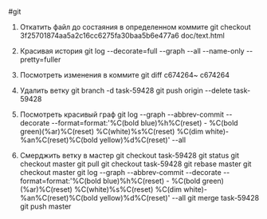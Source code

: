 #git 

1. Откатить файл до состаяния в определенном коммите
git checkout 3f25701874aa5a2c16cc6275fa30baa5b6e477a6 doc/text.html

2. Красивая история
git log --decorate=full --graph --all --name-only --pretty=fuller

2. Посмотреть изменения в коммите
git diff c674264~ c674264

3. Удалить ветку
git branch -d task-59428
git push origin --delete task-59428

4. Посмотреть красивый граф
git log --graph --abbrev-commit --decorate --format=format:'%C(bold blue)%h%C(reset) - %C(bold green)(%ar)%C(reset) %C(white)%s%C(reset) %C(dim white)- %an%C(reset)%C(bold yellow)%d%C(reset)' --all

5. Смерджить ветку в мастер
git checkout task-59428
git status
git checkout master
git pull
git checkout task-59428
git rebase master
git checkout master
git log --graph --abbrev-commit --decorate --format=format:'%C(bold blue)%h%C(reset) - %C(bold green)(%ar)%C(reset) %C(white)%s%C(reset) %C(dim white)- %an%C(reset)%C(bold yellow)%d%C(reset)' --all
git merge task-59428
git push master
